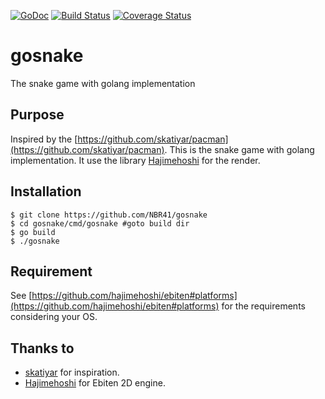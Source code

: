 [![GoDoc](https://godoc.org/github.com/NBR41/gosnake?status.svg)](https://godoc.org/github.com/NBR41/gosnake)
[![Build Status](https://travis-ci.org/NBR41/gosnake.svg?branch=master)](https://travis-ci.org/NBR41/gosnake)
[![Coverage Status](http://codecov.io/gh/NBR41/gosnake/branch/master/graph/badge.svg)](http://codecov.io/gh/NBR41/gosnake)
# gosnake
The snake game with golang implementation

## Purpose

Inspired by the [https://github.com/skatiyar/pacman](https://github.com/skatiyar/pacman).
This is the snake game with golang implementation.
It use the library [Hajimehoshi](https://github.com/hajimehoshi) for the render.

## Installation

```shell
$ git clone https://github.com/NBR41/gosnake
$ cd gosnake/cmd/gosnake #goto build dir
$ go build
$ ./gosnake
```

## Requirement

See [https://github.com/hajimehoshi/ebiten#platforms](https://github.com/hajimehoshi/ebiten#platforms) for the requirements considering your OS.


## Thanks to
- [skatiyar](https://github.com/skatiyar/pacman) for inspiration.
- [Hajimehoshi](https://github.com/hajimehoshi) for Ebiten 2D engine.
